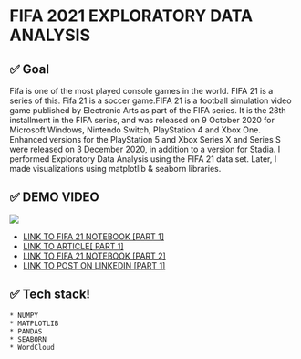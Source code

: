 
# FIFA 2021 EXPLORATORY DATA ANALYSIS

## ✅ Goal
Fifa is one of the most played console games in the world. FIFA 21 is a series of this. Fifa 21 is a soccer game.FIFA 21 is a football simulation video game published by Electronic Arts as part of the FIFA series. It is the 28th installment in the FIFA series, and was released on 9 October 2020 for Microsoft Windows, Nintendo Switch, PlayStation 4 and Xbox One. Enhanced versions for the PlayStation 5 and Xbox Series X and Series S were released on 3 December 2020, in addition to a version for Stadia. I performed Exploratory Data Analysis using the FIFA 21 data set. Later, I made visualizations using matplotlib & seaborn libraries.

## ✅ DEMO VIDEO
![](https://github.com/Gift-Ojeabulu/FIFA2021ANALYSIS/commit/68819b7bf15024bfc45d599a834c5b4ef2abe641)



*  [LINK TO FIFA 21 NOTEBOOK [PART 1]](https://nbviewer.jupyter.org/github/Gift-Ojeabulu/FIFA2021ANALYSIS/blob/main/MainFIFA2021ANALYSIS-Copy1.ipynb)
*  [LINK TO ARTICLE[ PART 1]](https://pub.towardsai.net/exploratory-data-analysis-expounded-with-fifa-2021-part-1-f20c465d483e)
*  [LINK TO FIFA 21 NOTEBOOK [PART 2]](https://nbviewer.jupyter.org/github/Gift-Ojeabulu/FIFA2021ANALYSIS/blob/main/MainFIFA2021ANALYSIS.ipynb)
*  [LINK TO POST ON LINKEDIN [PART 1]](https://www.linkedin.com/posts/gift-ojabu_exploratory-data-analysis-expounded-with-activity-6818496326808948736-PpnG)




## ✅ Tech stack!
	* NUMPY
	* MATPLOTLIB
	* PANDAS
	* SEABORN
	* WordCloud
	




